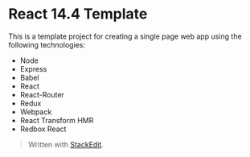 React 14.4 Template
===========================
This is a template project for creating a single page web app using the following technologies:

 - Node
 - Express
 - Babel
 - React
 - React-Router
 - Redux
 - Webpack
 - React Transform HMR
 - Redbox React



> Written with [StackEdit](https://stackedit.io/).